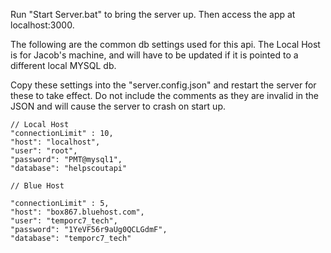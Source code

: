 Run "Start Server.bat" to bring the server up. Then access the app at localhost:3000.


The following are the common db settings used for this api.  The Local Host is for Jacob's machine, and will have to be updated
if it is pointed to a different local MYSQL db.

Copy these settings into the "server.config.json" and restart the server for these to take effect.  Do not include the
comments as they are invalid in the JSON and will cause the server to crash on start up.

    // Local Host
    "connectionLimit" : 10,
    "host": "localhost",
    "user": "root",
    "password": "PMT@mysql1",
    "database": "helpscoutapi"

    // Blue Host

    "connectionLimit" : 5,
    "host": "box867.bluehost.com",
    "user": "temporc7_tech",
    "password": "1YeVF56r9aUg0QCLGdmF",
    "database": "temporc7_tech"
